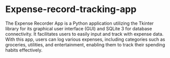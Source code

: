 # Expense-record-tracking-app
The Expense Recorder App is a Python application utilizing the Tkinter library for its graphical user interface (GUI) and SQLite 3 for database connectivity.
It facilitates users to easily input and track with expense data. 
With this app, users can log various expenses, including categories such as groceries, utilities, and entertainment, enabling them to track their spending habits effectively. 
